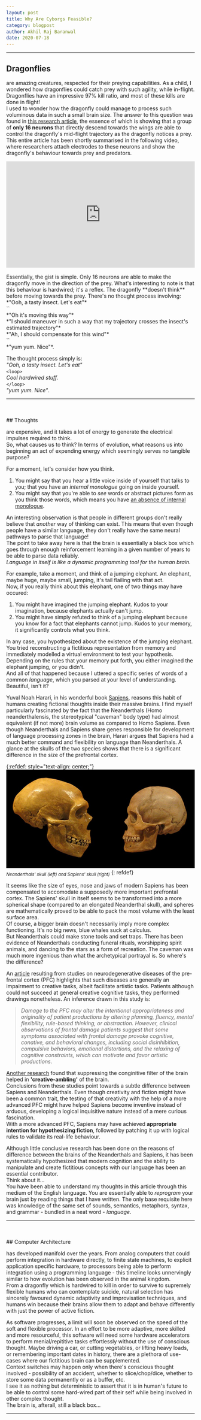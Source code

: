 ```yaml
---
layout: post
title: Why Are Cyborgs Feasible?
category: blogpost
author: Akhil Raj Baranwal
date: 2020-07-18
---
```


---

## Dragonflies

are amazing creatures, respected for their preying capabilities. As a child, I wondered how dragonflies could catch prey with such agility, while in-flight. Dragonflies have an impressive 97% kill ratio, and most of these kills are done in flight!<br>
I used to wonder how the dragonfly could manage to process such voluminous data in such a small brain size. The answer to this question was found in [this research article](https://www.pnas.org/content/110/2/696), the essence of which is showing that a group of **only 16 neurons** that directly descend towards the wings are able to control the dragonfly's mid-flight trajectory as the dragonfly notices a prey. This entire article has been shortly summarised in the following video, where researchers attach electrodes to these neurons and show the dragonfly's behaviour towards prey and predators.

<div style="text-align:center"><div style="position:relative;height:0;padding-bottom:56.25%"><iframe src="https://embed.ted.com/talks/lang/en/greg_gage_how_a_dragonfly_s_brain_is_designed_to_kill" width="854" height="480" style="position:absolute;left:0;top:0;width:100%;height:100%" frameborder="0" scrolling="no" allowfullscreen></iframe></div></div>

<br>
Essentially, the gist is simple. Only 16 neurons are able to make the dragonfly move in the direction of the prey. What's interesting to note is that this behaviour is hardwired; it's a reflex. The dragonfly **doesn't think** before moving towards the prey. There's no thought process involving:<br>
*"Ooh, a tasty insect. Let's eat"*<br>
`<loop>`<br>
*"Oh it's moving this way"*<br>
*"I should maneuver in such a way that my trajectory crosses the insect's estimated trajectory"*<br>
*"Ah, I should compensate for this wind"*<br>
`</loop>`<br>
*"yum yum. Nice"*.

The thought process simply is:<br>
*"Ooh, a tasty insect. Let's eat"*<br>
`<loop>`<br>
*Cool hardwired stuff.*<br>
`</loop>`<br>
*"yum yum. Nice"*.

---

<br>
<br>
## Thoughts

are expensive, and it takes a lot of energy to generate the electrical impulses required to think.<br>
So, what causes us to think? In terms of evolution, what reasons us into beginning an act of expending energy which seemingly serves no tangible purpose?<br>

For a moment, let's consider how you think.<br>
1. You might say that you hear a little voice inside of yourself that talks to you; that you have an *internal monologue* going on inside yourself.
2. You might say that you're able to *see* words or abstract pictures form as you think those words, which means you have [an absence of internal monologue](https://en.wikipedia.org/wiki/Internal_monologue#Absence_of_an_internal_monologue).

An interesting observation is that people in different groups don't really believe that *another* way of thinking can exist. This means that even though people have a similar language, they don't really have the same neural pathways to parse that language!<br>
The point to take away here is that the brain is essentially a black box which goes through enough reinforcement learning in a given number of years to be able to parse data reliably.<br>
*Language in itself is like a dynamic programming tool for the human brain.*<br>

For example, take a moment, and think of a jumping elephant. An elephant, maybe huge, maybe small, jumping, it's tail flailing with that act.<br>
Now, if you really think about this elephant, one of two things may have occured:
1. You might have imagined the jumping elephant. Kudos to your imagination, because elephants actually can't jump.
2. You might have simply refuted to think of a jumping elephant because you know for a fact that elephants cannot jump. Kudos to your memory, it significantly controls what you think.

In any case, you hypothesized about the existence of the jumping elephant. You tried reconstructing a fictitious representation from memory and immediately modelled a virtual environment to test your hypothesis. Depending on the rules that your memory put forth, you either imagined the elephant jumping, or you didn't.<br>
And all of that happened because I uttered a specific series of words of a common *language*, which you parsed at your level of understanding.<br>
Beautiful, isn't it?

Yuval Noah Harari, in his wonderful book [Sapiens](https://www.amazon.in/Sapiens-Humankind-Yuval-Noah-Harari/dp/0099590085), reasons this habit of humans creating fictional thoughts inside their massive brains. I find myself particularly fascinated by the fact that the Neanderthals (Homo neanderthalensis, the stereotypical "caveman" body type) had almost equivalent (if not more) brain volume as compared to Homo Sapiens. Even though Neanderthals and Sapiens share genes responsible for development of language processing zones in the brain, Harari argues that Sapiens had a much better command and flexibility on language than Neanderthals. A glance at the skulls of the two species shows that there is a significant difference in the size of the prefrontal cortex.

{:refdef: style="text-align: center;"}
![img](/assets/blog/sapiensNeanderthalsSkullsNHM.jpg)<br>
<sub>*Neanderthals' skull (left) and Sapiens' skull (right)*</sub>
{: refdef}

It seems like the size of eyes, nose and jaws of modern Sapiens has been compensated to accomodate a supposedly more important prefrontal cortex. The Sapiens' skull in itself seems to be transformed into a more spherical shape (compared to an elongated Neanderthal skull), and spheres are mathematically proved to be able to pack the most volume with the least surface area.<br>
Of course, a bigger brain doesn't necessarily imply more complex functioning. It's no big news, blue whales suck at calculus.<br>
But Neanderthals could make stone tools and set traps. There has been evidence of Neanderthals conducting funeral rituals, worshipping spirit animals, and dancing to the stars as a form of recreation. The caveman was much more ingenious than what the archetypical portrayal is. So where's the difference?<br>

An [article](https://www.ncbi.nlm.nih.gov/pmc/articles/PMC4107958/) resulting from studies on neurodegenerative diseases of the pre-frontal cortex (PFC) highlights that such diseases are generally an impairment to creative tasks, albeit facilitate artistic tasks. Patients although could not succeed at general creative cognitive tasks, they performed drawings nonetheless. An inference drawn in this study is:
 > *Damage to the PFC may alter the intentional appropriateness and originality of patient productions by altering planning, fluency, mental flexibility, rule-based thinking, or abstraction. However, clinical observations of frontal damage patients suggest that some symptoms associated with frontal damage provoke cognitive, conative, and behavioral changes, including social disinhibition, compulsive behaviors, emotional distortions, and the relaxing of cognitive constraints, which can motivate and favor artistic productions.*

[Another research](https://www.sciencedaily.com/releases/2013/03/130314144356.htm) found that suppressing the conginitive filter of the brain helped in **'creative-ambling'** of the brain.<br>
Conclusions from these studies point towards a subtle difference between Sapiens and Neanderthals. Even though creativity and fiction might have been a common trait, the testing of that creativity with the help of a more advanced PFC might have helped Sapiens become inventive instead of arduous, developing a logical inquisitive nature instead of a mere curious fascination.<br>
With a more advanced PFC, Sapiens may have achieved **appropriate intention for hypothesizing fiction**, followed by patching it up with logical rules to validate its real-life behaviour.

Although little conclusive research has been done on the reasons of difference between the brains of the Neanderthals and Sapiens, it has been systematically hypothesized that modern cognition and the ability to manipulate and create fictitious concepts with our language has been an essential contributor.<br>
Think about it...<br>
You have been able to understand my thoughts in this article through this medium of the English language. You are essentially able to *reprogram* your brain just by reading things that I have written. The only base requisite here was knowledge of the same set of sounds, semantics, metaphors, syntax, and grammar - bundled in a neat word - *language*.

---

<br>
<br>
## Computer Architecture

has developed manifold over the years. From analog computers that could perform integration in hardware directly, to finite state machines, to explicit application specific hardware, to processors being able to perform integration using a programming language - this timeline looks unnervingly similar to how evolution has been observed in the animal kingdom.<br>
From a dragonfly which is hardwired to kill in order to survive to supremely flexible humans who can contemplate suicide, natural selection has sincerely favoured dynamic adaptivity and improvisation techniques, and humans win because their brains allow them to adapt and behave differently with just the power of active fiction.<br>

As software progresses, a limit will soon be observed on the speed of the soft and flexible processor. In an effort to be more adaptive, more skilled and more resourceful, this software will need some hardware accelerators to perform menial/repititive tasks effortlessly without the use of conscious thought. Maybe driving a car, or cutting vegetables, or lifting heavy loads, or remembering important dates in history, there are a plethora of use-cases where our fictitious brain can be supplemented.<br>
Context switches may happen only when there's conscious thought involved - possibility of an accident, whether to slice/chop/dice, whether to store some data permanently or as a buffer, etc.<br>
I see it as nothing but deterministic to assert that it is in human's future to be able to control some hard-wired part of their self while being involved in other complex thought.<br>
The brain is, afterall, still a black box...

---
